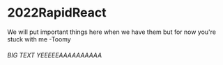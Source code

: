 # 2022RapidReact

We will put important things here when we have them but for now you're stuck with me -Toomy

###### BIG TEXT YEEEEEAAAAAAAAAA